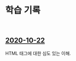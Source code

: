 <h1>학습 기록</h1>
<br>
<h2><a href="https://github.com/MyungHo-Kim/Dev.Lab/blob/master/2020-10-22/README.md">2020-10-22</a></h2>
<p>HTML 태그에 대한 심도 있는 이해.</p>